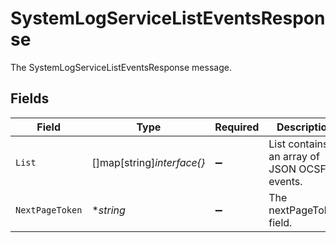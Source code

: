 # SystemLogServiceListEventsResponse

The SystemLogServiceListEventsResponse message.


## Fields

| Field                                       | Type                                        | Required                                    | Description                                 |
| ------------------------------------------- | ------------------------------------------- | ------------------------------------------- | ------------------------------------------- |
| `List`                                      | []map[string]*interface{}*                  | :heavy_minus_sign:                          | List contains an array of JSON OCSF events. |
| `NextPageToken`                             | **string*                                   | :heavy_minus_sign:                          | The nextPageToken field.                    |